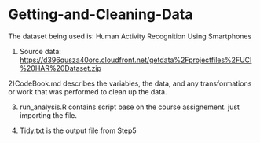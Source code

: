 # Getting-and-Cleaning-Data



The dataset being used is: Human Activity Recognition Using Smartphones
1) Source data:
https://d396qusza40orc.cloudfront.net/getdata%2Fprojectfiles%2FUCI%20HAR%20Dataset.zip 

2)CodeBook.md describes the variables, the data, and any transformations or work that was performed to clean up the data.

3) run_analysis.R contains script base on the course assignement. just importing the file.

4) Tidy.txt is the output file from Step5
